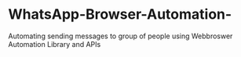 # WhatsApp-Browser-Automation-
Automating sending messages to group of people using Webbroswer Automation Library and APIs
